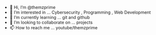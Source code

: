 - 👋 Hi, I’m @themzprime
- 👀 I’m interested in ... Cybersecurity , Programming , Web Development  
- 🌱 I’m currently learning ... git and github
- 💞️ I’m looking to collaborate on ... projects
- 📫 How to reach me ... youtube/themzprime

<!---
themzprime/themzprime is a ✨ special ✨ repository because its `README.md` (this file) appears on your GitHub profile.
You can click the Preview link to take a look at your changes.
--->
